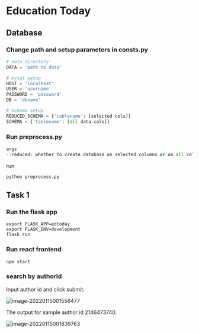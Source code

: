 # Education Today

## Database 

### Change path and setup parameters in consts.py

```python
# data directory
DATA = 'path to data'

# mysql setup
HOST = 'localhost'
USER = 'username'
PASSWORD = 'password'
DB = 'dbname'

# Schema setup 
REDUCED_SCHEMA = {'tablename': [selected cols]}
SCHEMA = {'tablename': [all data cols]}
```

### Run preprocess.py

```python
args
--reduced: whether to create database on selected columns or on all columns, default true
```

run

```python
python preprocess.py
```



## Task 1

### Run the flask app

```shell
export FLASK_APP=edtoday
export FLASK_ENV=development
flask run
```

### Run react frontend

```shell
npm start
```

### search by authorId

Input author id and click submit.

![image-20220115001556477](C:\Users\xinyu\AppData\Roaming\Typora\typora-user-images\image-20220115001556477.png)

The output for sample author id 2146473740.

![image-20220115001839763](C:\Users\xinyu\AppData\Roaming\Typora\typora-user-images\image-20220115001839763.png)